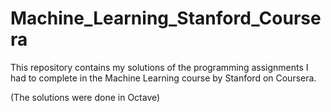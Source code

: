# Machine_Learning_Stanford_Coursera
 This repository contains my solutions of the programming assignments I had to complete in the Machine Learning course by Stanford on Coursera.
 
 (The solutions were done in Octave)
